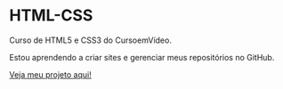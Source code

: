 # HTML-CSS
 Curso de HTML5 e CSS3 do CursoemVídeo.

 Estou aprendendo a criar sites e gerenciar meus repositórios no GitHub.

<a href="https://silvardev.github.io/HTML-CSS/Desafios/d010/index.html" target="_blank">Veja meu projeto aqui!</a>
